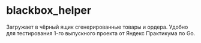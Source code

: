 # blackbox_helper
Загружает в чёрный ящик сгенерированные товары и ордера. Удобно для тестирования 1-го выпускного проекта от Яндекс Практикума по Go.
